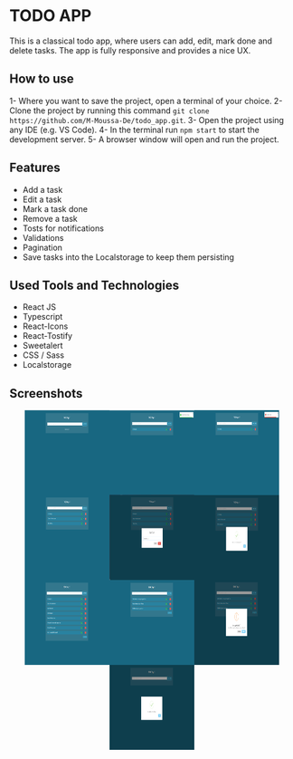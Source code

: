 # TODO APP

This is a classical todo app, where users can add, edit, mark done and delete tasks.
The app is fully responsive and provides a nice UX.

## How to use

1- Where you want to save the project, open a terminal of your choice.
2- Clone the project by running this command `git clone https://github.com/M-Moussa-De/todo_app.git`.
3- Open the project using any IDE (e.g. VS Code).
4- In the terminal run `npm start` to start the development server.
5- A browser window will open and run the project.

## Features

- Add a task
- Edit a task
- Mark a task done
- Remove a task
- Tosts for notifications
- Validations
- Pagination
- Save tasks into the Localstorage to keep them persisting

## Used Tools and Technologies

- React JS
- Typescript
- React-Icons
- React-Tostify
- Sweetalert
- CSS / Sass
- Localstorage

## Screenshots

<div style="display: flex; justify-content:center; align-items: center; flex-wrap: wrap;">
<img src="./src/assets/screenshots/1.png" alt="no tasks yet" width="150" height="150">
<img src="./src/assets/screenshots/2.png" alt="task added" width="150" height="150">
<img src="./src/assets/screenshots/3.png" alt="no task to add error" width="150" height="150">
<img src="./src/assets/screenshots/4.png" alt="update a task" width="150" height="150">
<img src="./src/assets/screenshots/5.png" alt="update a task modal" width="150" height="150">
<img src="./src/assets/screenshots/6.png" alt="task updated" width="150" height="150">
<img src="./src/assets/screenshots/7.png" alt="pagination" width="150" height="150">
<img src="./src/assets/screenshots/8.png" alt="pagination page 3" width="150" height="150">
<img src="./src/assets/screenshots/9.png" alt="alert before deleting a task" width="150" height="150">
<img src="./src/assets/screenshots/10.png" alt="task deleted" width="150" height="150">
</div>
